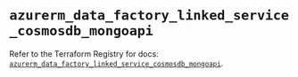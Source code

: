 # `azurerm_data_factory_linked_service_cosmosdb_mongoapi`

Refer to the Terraform Registry for docs: [`azurerm_data_factory_linked_service_cosmosdb_mongoapi`](https://registry.terraform.io/providers/hashicorp/azurerm/4.46.0/docs/resources/data_factory_linked_service_cosmosdb_mongoapi).
